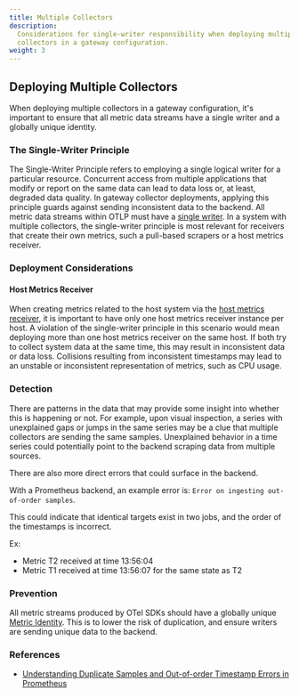 ```yaml
---
title: Multiple Collectors
description:
  Considerations for single-writer responsibility when deploying multiple
  collectors in a gateway configuration.
weight: 3
---
```


## Deploying Multiple Collectors

When deploying multiple collectors in a gateway configuration, it's important to
ensure that all metric data streams have a single writer and a globally unique
identity.

### The Single-Writer Principle

The Single-Writer Principle refers to employing a single logical writer for a
particular resource. Concurrent access from multiple applications that modify or
report on the same data can lead to data loss or, at least, degraded data
quality. In gateway collector deployments, applying this principle guards
against sending inconsistent data to the backend. All metric data streams within
OTLP must have a
[single writer](/docs/specs/otel/metrics/data-model/#single-writer). In a system
with multiple collectors, the single-writer principle is most relevant for
receivers that create their own metrics, such a pull-based scrapers or a host
metrics receiver.

### Deployment Considerations

#### Host Metrics Receiver

When creating metrics related to the host system via the
[host metrics receiver](https://github.com/open-telemetry/opentelemetry-collector-contrib/tree/main/receiver/hostmetricsreceiver),
it is important to have only one host metrics receiver instance per host. A
violation of the single-writer principle in this scenario would mean deploying
more than one host metrics receiver on the same host. If both try to collect
system data at the same time, this may result in inconsistent data or data loss.
Collisions resulting from inconsistent timestamps may lead to an unstable or
inconsistent representation of metrics, such as CPU usage.

### Detection

There are patterns in the data that may provide some insight into whether this
is happening or not. For example, upon visual inspection, a series with
unexplained gaps or jumps in the same series may be a clue that multiple
collectors are sending the same samples. Unexplained behavior in a time series
could potentially point to the backend scraping data from multiple sources.

There are also more direct errors that could surface in the backend.

With a Prometheus backend, an example error is:
`Error on ingesting out-of-order samples`.

This could indicate that identical targets exist in two jobs, and the order of
the timestamps is incorrect.

Ex:

- Metric T2 received at time 13:56:04
- Metric T1 received at time 13:56:07 for the same state as T2

### Prevention

All metric streams produced by OTel SDKs should have a globally unique
[Metric Identity](/docs/specs/otel/metrics/data-model/#opentelemetry-protocol-data-model-producer-recommendations).
This is to lower the risk of duplication, and ensure writers are sending unique
data to the backend.

### References

- [Understanding Duplicate Samples and Out-of-order Timestamp Errors in Prometheus ](https://promlabs.com/blog/2022/12/15/understanding-duplicate-samples-and-out-of-order-timestamp-errors-in-prometheus)
